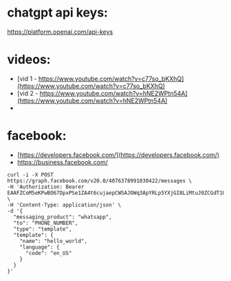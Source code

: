 # chatgpt api keys:
  https://platform.openai.com/api-keys

# videos:
  - [vid 1 - https://www.youtube.com/watch?v=c77so_bKXhQ](https://www.youtube.com/watch?v=c77so_bKXhQ)
  - [vid 2 - https://www.youtube.com/watch?v=hNE2WPtn54A](https://www.youtube.com/watch?v=hNE2WPtn54A)
  - 

# facebook:
  - [https://developers.facebook.com/](https://developers.facebook.com/)
  - https://business.facebook.com/

```commandline
curl -i -X POST https://graph.facebook.com/v20.0/4076378991030422/messages \
-H 'Authorization: Bearer EAAFZCoM5eKPwBO67DpxPSe1ZA4t6cujaepCWSAJOWq3ApYRLp5YXjGI8LiMtuJ0ZCGdT1QfC4QoehRQqRRVRZA1fSegXcQLAhZCCYxRKD25IRJ6ZAoZCqLI0J18g3TFvGZCgZBiE0Iyuw2o05bRrVi6FLOzRqdTvBuIb0E8lS22IiqvV1WAxZCyQpbIwEEFkUDtWgb7ZBbwJsaAYXC8NjC810GeZBcgONxNapk6yOQgZD2' \
-H 'Content-Type: application/json' \
-d '{
  "messaging_product": "whatsapp",
  "to": "PHONE_NUMBER",
  "type": "template",
  "template": {
    "name": "hello_world",
    "language": {
      "code": "en_US"
    }
  }
}'
```